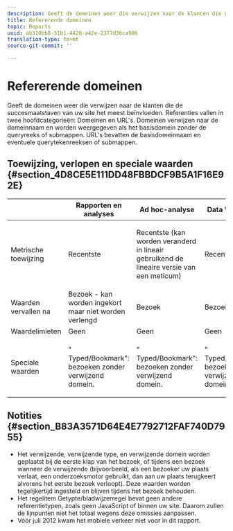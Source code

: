 ```yaml
---
description: Geeft de domeinen weer die verwijzen naar de klanten die de succesmaatstaven van uw site het meest beïnvloeden. Referenties vallen in twee hoofdcategorieën Domeinen en URL's. Domeinen verwijzen naar de domeinnaam en worden weergegeven als het basisdomein zonder de queryreeks of submappen. URL's bevatten de basisdomeinnaam en eventuele querytekenreeksen of submappen.
title: Refererende domeinen
topic: Reports
uuid: ab310bb8-51b1-4428-a42e-2377d36ca986
translation-type: tm+mt
source-git-commit: ''

---
```



# Refererende domeinen

Geeft de domeinen weer die verwijzen naar de klanten die de succesmaatstaven van uw site het meest beïnvloeden. Referenties vallen in twee hoofdcategorieën: Domeinen en URL&#39;s. Domeinen verwijzen naar de domeinnaam en worden weergegeven als het basisdomein zonder de queryreeks of submappen. URL&#39;s bevatten de basisdomeinnaam en eventuele querytekenreeksen of submappen.

## Toewijzing, verlopen en speciale waarden {#section_4D8CE5E111DD48FBBDCF9B5A1F16E92E}

<table id="table_EC7423532C7E44DE97B7FC0321585A2B"> 
 <thead> 
  <tr> 
   <th colname="col1" class="entry"> </th> 
   <th colname="col2" class="entry"> Rapporten en analyses </th> 
   <th colname="col3" class="entry"> Ad hoc-analyse </th> 
   <th colname="col4" class="entry"> Data Warehouse </th> 
  </tr>
 </thead>
 <tbody> 
  <tr> 
   <td colname="col1"> Metrische toewijzing </td> 
   <td colname="col2"> <p>Recentste </p> </td> 
   <td colname="col3"> <p>Recentste (kan worden veranderd in lineair gebruikend de lineaire versie van een meticum) </p> </td> 
   <td colname="col4"> <p>Recentste </p> </td> 
  </tr> 
  <tr> 
   <td colname="col1"> Waarden vervallen na </td> 
   <td colname="col2"> Bezoek - kan worden ingekort maar niet worden verlengd </td> 
   <td colname="col3"> Bezoek </td> 
   <td colname="col4"> Bezoek </td> 
  </tr> 
  <tr> 
   <td colname="col1"> Waardelimieten </td> 
   <td colname="col2"> Geen </td> 
   <td colname="col3"> Geen </td> 
   <td colname="col4"> Geen </td> 
  </tr> 
  <tr> 
   <td colname="col1"> Speciale waarden </td> 
   <td colname="col2"> <p>" Typed/Bookmark": bezoeken zonder verwijzend domein. </p> </td> 
   <td colname="col3"> <p>" Typed/Bookmark": bezoeken zonder verwijzend domein. </p> </td> 
   <td colname="col4"> <p>" Typed/Bookmark": bezoeken zonder verwijzend domein. </p> </td> 
  </tr> 
 </tbody> 
</table>

## Notities {#section_B83A3571D64E4E7792712FAF740D7955}

* Het verwijzende, verwijzende type, en verwijzende domein worden geplaatst bij de eerste klap van het bezoek, of tijdens een bezoek wanneer de verwijzende (bijvoorbeeld, als een bezoeker uw plaats verlaat, een onderzoeksmotor gebruikt, dan aan uw plaats terugkeert alvorens het eerste bezoek verloopt). Deze waarden worden tegelijkertijd ingesteld en blijven tijdens het bezoek behouden.
* Het regelitem Getypte/bladwijzerregel bevat geen andere referentietypen, zoals geen JavaScript of binnen uw site. Daarom zullen de lijnpunten niet het totaal wegens deze omissies aanpassen.
* Vóór juli 2012 kwam het mobiele verkeer niet voor in dit rapport.

